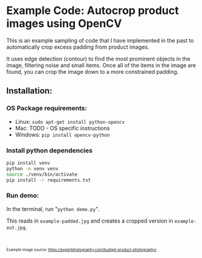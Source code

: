 # Example Code: Autocrop product images using OpenCV
This is an example sampling of code that I have implemented in the past to automatically crop excess padding from product images.

It uses edge detection (contour) to find the most prominent objects in the image, filtering noise and small items. Once all of the items in the image are found, you can crop the image down to a more constrained padding.

## Installation:

### OS Package requirements:
- Linux: `sudo apt-get install python-opencv`
- Mac: TODO - OS specific instructions
- Windows: `pip install opencv-python`

### Install python dependencies
```sh
pip install venv
python -m venv venv
source ./venv/bin/activate
pip install -r requirements.txt
```

### Run demo:
In the terminal, run "`python demo.py`".

This reads in `example-padded.jpg` and creates a cropped version in `example-out.jpg`.

<br />


<sub><sup>
Example image source: https://expertphotography.com/budget-product-photography/
<sup></sub>